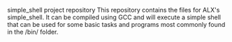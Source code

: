 simple_shell project repository
This repository contains the files for ALX's simple_shell. It can be compiled using GCC and will execute a simple shell that can be used for some basic tasks and programs most commonly found in the /bin/ folder.